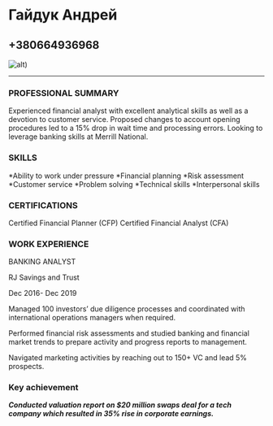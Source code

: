 # Гайдук Андрей
## +380664936968 
![alt](https://veryimportantlot.com/uploads/over/files/%D0%9D%D0%BE%D0%B2%D0%BE%D1%81%D1%82%D0%B8/2020/%D0%9C%D0%B0%D1%80%D1%82%202020/%D0%9C%D0%B0%D1%80%D1%82%20%D0%A1%D1%82%D0%B0%D1%82%D1%8C%D1%8F%20%D0%B4%D0%BB%D1%8F%20%D0%B1%D0%BB%D0%BE%D0%B3%D0%B0.%20%D0%96%D0%B8%D0%B2%D0%BE%D0%BF%D0%B8%D1%81%D1%8C%2063%20(1)%20%D0%9F%D0%BE%D1%80%D1%82%D1%80%D0%B5%D1%82.%20%D0%A4%D1%80%D0%B0%D0%BD%D1%81%20%D0%A5%D0%B0%D0%BB%D1%8C%D1%81.%20%C2%AB%D0%A1%D0%BC%D0%B5%D1%8E%D1%89%D0%B8%D0%B9%D1%81%D1%8F%20%D0%BA%D0%B0%D0%B2%D0%B0%D0%BB%D0%B5%D1%80%C2%BB.jpg))
********************************************************************
### PROFESSIONAL SUMMARY
Experienced financial analyst with excellent analytical skills as well as a devotion to customer service. Proposed changes to account opening procedures led to a 15% drop in wait time and processing errors. Looking to leverage banking skills at Merrill National.

### SKILLS

 *Ability to work under pressure
*Financial planning
*Risk assessment
*Customer service
*Problem solving
*Technical skills
*Interpersonal skills

### CERTIFICATIONS
 
Certified Financial Planner (CFP)
Certified Financial Analyst (CFA)

### WORK EXPERIENCE
BANKING ANALYST

RJ Savings and Trust

Dec 2016- Dec 2019

Managed 100 investors’ due diligence processes and coordinated with international operations managers when required.

Performed financial risk assessments and studied banking and financial market trends to prepare activity and progress reports to management.

Navigated marketing activities by reaching out to 150+ VC and lead 5% prospects.

 

### Key achievement

***Conducted valuation report on $20 million swaps deal for a tech company which resulted in 35% rise in corporate earnings.***